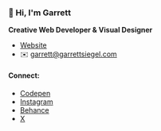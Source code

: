 ### 👋 Hi, I'm Garrett

**Creative Web Developer & Visual Designer**

- [Website](https://www.garrettsiegel.com)
- ✉️ garrett@garrettsiegel.com

#### Connect:
- [Codepen](https://codepen.io/garrettsiegel/pens/public)
- [Instagram](https://instagram.com/garrett_siegel_)
- [Behance](https://www.behance.net/gsiegel)
- [ X ](https://twitter.com/garrettDoesCode)
